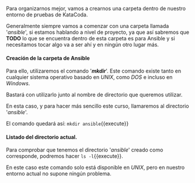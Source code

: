 Para organizarnos mejor, vamos a crearnos una carpeta dentro de nuestro entorno de pruebas de KataCoda.  
 
Generalmente siempre vamos a comenzar con una carpeta llamada '*ansible*', si estamos hablando a nivel de proyecto, ya que así sabremos que **TODO** lo que se encuentra dentro de esta carpeta es para Ansible y si necesitamos tocar algo va a ser ahí y en ningún otro lugar más.  
 
#### Creación de la carpeta de Ansible 
Para ello, utilizaremos el comando '***mkdir***'. Este comando existe tanto en cualquier sistema operativo basado en *UNIX*, como *DOS* e incluso en *Windows*. 
 
Bastará con utilizarlo junto al nombre de directorio que queremos utilizar.  
 
En esta caso, y para hacer más sencillo este curso, llamaremos al directorio '*ansible*'. 
 
El comando quedará así: `mkdir ansible`{{execute}} 
 
#### Listado del directorio actual. 
Para comprobar que tenemos el directorio '*ansible*' creado como corresponde, podremos hacer `ls -l`{{execute}}. 
 
En este caso este comando solo está disponible en *UNIX*, pero en nuestro entorno actual no supone ningún problema.